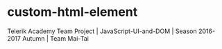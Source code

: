 # custom-html-element
Telerik Academy Team Project | JavaScript-UI-and-DOM | Season 2016-2017 Autumn | Team Mai-Tai
